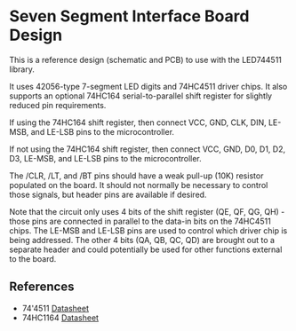 Seven Segment Interface Board Design
====================================

This is a reference design (schematic and PCB) to use with the LED744511 library.

It uses 42056-type 7-segment LED digits and 74HC4511 driver chips. It also supports an optional 74HC164 serial-to-parallel shift register for slightly reduced pin requirements.

If using the 74HC164 shift register, then connect VCC, GND, CLK, DIN, LE-MSB, and LE-LSB pins to the microcontroller.

If not using the 74HC164 shift register, then connect VCC, GND, D0, D1, D2, D3, LE-MSB, and LE-LSB pins to the microcontroller.

The /CLR, /LT, and /BT pins should have a weak pull-up (10K) resistor populated on the board. It should not normally be necessary to control those signals, but header pins are available if desired.

Note that the circuit only uses 4 bits of the shift register (QE, QF, QG, QH) - those pins are connected in parallel to the data-in bits on the 74HC4511 chips. The LE-MSB and LE-LSB pins are used to control which driver chip is being addressed. The other 4 bits (QA, QB, QC, QD) are brought out to a separate header and could potentially be used for other functions external to the board.

References
----------

+ 74'4511 [Datasheet][1]
+ 74HC1164 [Datasheet][2]

[1]: http://www.ti.com/lit/ds/symlink/cd74hc4511.pdf
[2]: http://www.ti.com/lit/ds/symlink/sn74hc164.pdf
[200]: https://github.com/Andy4495/LED744511
